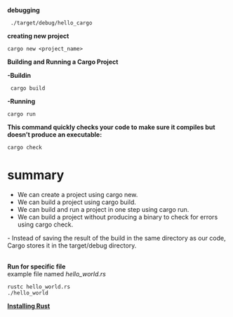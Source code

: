 <!-- @format -->

**debugging**

```shell
 ./target/debug/hello_cargo
```

**creating new project**

```shell
cargo new <project_name>
```

**Building and Running a Cargo Project**

**-Buildin**

```shell
 cargo build
```

**-Running**

```shell
cargo run
```

**This command quickly checks your code to make sure it compiles but doesn’t produce an executable:**

```shell
cargo check
```

# summary

<ul>
<li>We can create a project using cargo new.</li>
<li> We can build a project using cargo build.</li>
<li>We can build and run a project in one step using cargo run.</li>
<li>We can build a project without producing a binary to check for errors using cargo check.</li>
</ul>    
- Instead of saving the result of the build in the same directory as our code, Cargo stores it in the target/debug directory.
<br/>
<br/>

**Run for specific file**<br/>
example file named _hello_world.rs_

```shell
rustc hello_world.rs
./hello_world
```

[**Installing Rust**](https://www.digitalocean.com/community/tutorials/install-rust-on-ubuntu-linux)
